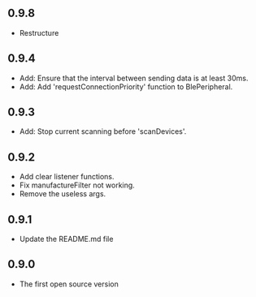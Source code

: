 ## 0.9.8
* Restructure

## 0.9.4
* Add: Ensure that the interval between sending data is at least 30ms.
* Add: Add 'requestConnectionPriority' function to BlePeripheral.


## 0.9.3
* Add: Stop current scanning before 'scanDevices'.

## 0.9.2

* Add clear listener functions.
* Fix manufactureFilter not working.
* Remove the useless args.

## 0.9.1

* Update the README.md file

## 0.9.0

* The first open source version
